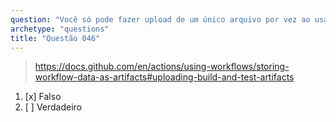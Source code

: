 ```yaml
---
question: "Você só pode fazer upload de um único arquivo por vez ao usar a ação `actions/upload-artifact`"
archetype: "questions"
title: "Questão 046"
---
```



> https://docs.github.com/en/actions/using-workflows/storing-workflow-data-as-artifacts#uploading-build-and-test-artifacts
1. [x] Falso
1. [ ] Verdadeiro
